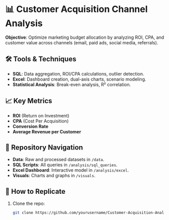 # 📊 Customer Acquisition Channel Analysis  

**Objective**: Optimize marketing budget allocation by analyzing ROI, CPA, and customer value across channels (email, paid ads, social media, referrals).  

## 🛠️ Tools & Techniques  
- **SQL**: Data aggregation, ROI/CPA calculations, outlier detection.  
- **Excel**: Dashboard creation, dual-axis charts, scenario modeling.  
- **Statistical Analysis**: Break-even analysis, R² correlation.  

## 📈 Key Metrics  
- **ROI** (Return on Investment)  
- **CPA** (Cost Per Acquisition)  
- **Conversion Rate**  
- **Average Revenue per Customer**  

## 📂 Repository Navigation  
- **Data**: Raw and processed datasets in `/data`.  
- **SQL Scripts**: All queries in `/analysis/sql_queries`.  
- **Excel Dashboard**: Interactive model in `/analysis/excel`.  
- **Visuals**: Charts and graphs in `/visuals`.  

## 🚀 How to Replicate  
1. Clone the repo:  
   ```bash  
   git clone https://github.com/yourusername/Customer-Acquisition-Analysis.git  
